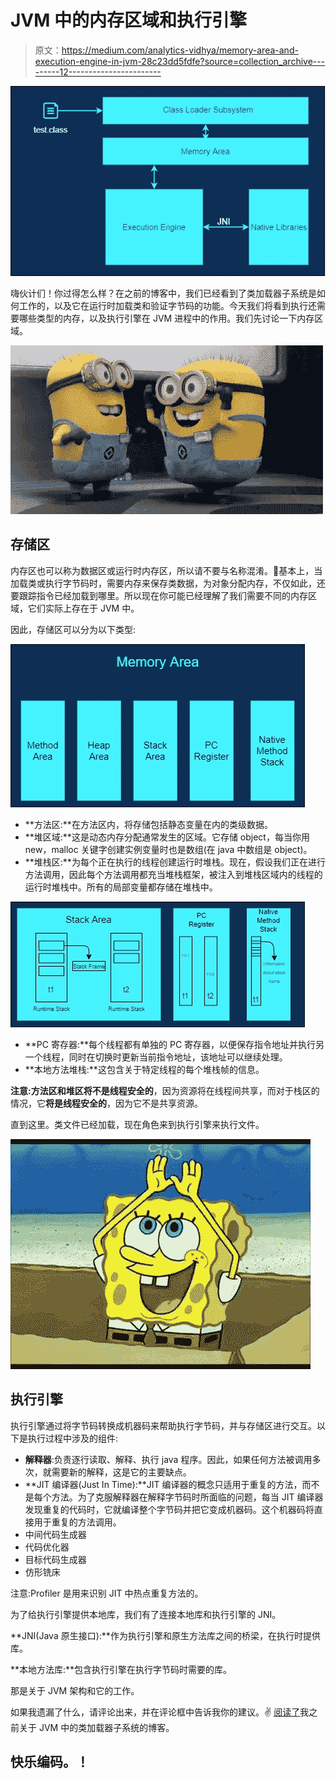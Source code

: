 # JVM 中的内存区域和执行引擎

> 原文：<https://medium.com/analytics-vidhya/memory-area-and-execution-engine-in-jvm-28c23dd5fdfe?source=collection_archive---------12----------------------->

![](img/688e03dda49597cb495b63139c547b8c.png)

嗨伙计们！你过得怎么样？在之前的博客中，我们已经看到了类加载器子系统是如何工作的，以及它在运行时加载类和验证字节码的功能。今天我们将看到执行还需要哪些类型的内存，以及执行引擎在 JVM 进程中的作用。我们先讨论一下内存区域。

![](img/5c0d79d6929aacbe5d3c2a800525c06f.png)

## 存储区

内存区也可以称为数据区或运行时内存区，所以请不要与名称混淆。🤪基本上，当加载类或执行字节码时，需要内存来保存类数据，为对象分配内存，不仅如此，还要跟踪指令已经加载到哪里。所以现在你可能已经理解了我们需要不同的内存区域，它们实际上存在于 JVM 中。

因此，存储区可以分为以下类型:

![](img/6aa6bccc2737061910d5553217f32c20.png)

*   **方法区:**在方法区内，将存储包括静态变量在内的类级数据。
*   **堆区域:**这是动态内存分配通常发生的区域。它存储 object，每当你用 new，malloc 关键字创建实例变量时也是数组(在 java 中数组是 object)。
*   **堆栈区:**为每个正在执行的线程创建运行时堆栈。现在，假设我们正在进行方法调用，因此每个方法调用都充当堆栈框架，被注入到堆栈区域内的线程的运行时堆栈中。所有的局部变量都存储在堆栈中。

![](img/ebd3f708efe2fca07957c0f499e49a05.png)

*   **PC 寄存器:**每个线程都有单独的 PC 寄存器，以便保存指令地址并执行另一个线程，同时在切换时更新当前指令地址，该地址可以继续处理。
*   **本地方法堆栈:**这包含关于特定线程的每个堆栈帧的信息。

**注意:**方法区和堆区**将不是线程安全的**，因为资源将在线程间共享，而对于栈区的情况，它**将是线程安全的**，因为它不是共享资源。

直到这里。类文件已经加载，现在角色来到执行引擎来执行文件。

![](img/0153f75459f1c69a127a553a6454f13e.png)

## 执行引擎

执行引擎通过将字节码转换成机器码来帮助执行字节码，并与存储区进行交互。以下是执行过程中涉及的组件:

*   **解释器**:负责逐行读取、解释、执行 java 程序。因此，如果任何方法被调用多次，就需要新的解释，这是它的主要缺点。
*   **JIT 编译器(Just In Time):**JIT 编译器的概念只适用于重复的方法，而不是每个方法。为了克服解释器在解释字节码时所面临的问题，每当 JIT 编译器发现重复的代码时，它就编译整个字节码并把它变成机器码。这个机器码将直接用于重复的方法调用。
*   中间代码生成器
*   代码优化器
*   目标代码生成器
*   仿形铣床

注意:Profiler 是用来识别 JIT 中热点重复方法的。

为了给执行引擎提供本地库，我们有了连接本地库和执行引擎的 JNI。

**JNI(Java 原生接口):**作为执行引擎和原生方法库之间的桥梁，在执行时提供库。

**本地方法库:**包含执行引擎在执行字节码时需要的库。

那是关于 JVM 架构和它的工作。

如果我遗漏了什么，请评论出来，并在评论框中告诉我你的建议。✌ [阅读了](/@barunsarraf/jvm-architecture-and-working-9f17945d7408)我之前关于 JVM 中的类加载器子系统的博客。

## 快乐编码。！